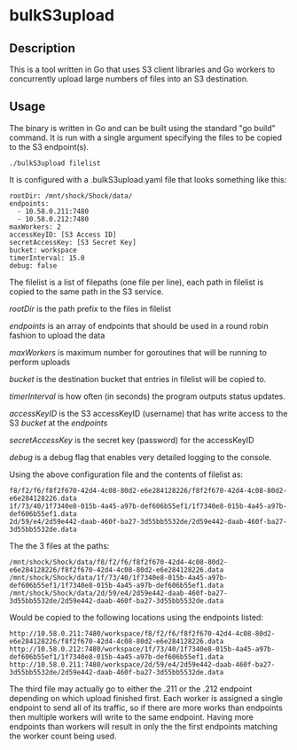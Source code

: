 # bulkS3upload

## Description

This is a tool written in Go that uses S3 client libraries and Go workers to concurrently upload large numbers of files into an S3 destination.

## Usage

The binary is written in Go and can be built using the standard "go build" command. It is run with a single argument specifying the files to be copied to the S3 endpoint(s).
~~~
./bulkS3upload filelist
~~~

It is configured with a .bulkS3upload.yaml file that looks something like this:

~~~
rootDir: /mnt/shock/Shock/data/
endpoints:
  - 10.58.0.211:7480
  - 10.58.0.212:7480
maxWorkers: 2
accessKeyID: [S3 Access ID]
secretAccessKey: [S3 Secret Key]
bucket: workspace
timerInterval: 15.0
debug: false
~~~

The filelist is a list of filepaths (one file per line), each path in filelist is copied to the same path in the S3 service.

*rootDir* is the path prefix to the files in filelist

*endpoints* is an array of endpoints that should be used in a round robin fashion to upload the data

*maxWorkers* is maximum number for goroutines that will be running to perform uploads

*bucket* is the destination bucket that entries in filelist will be copied to.

*timerInterval* is how often (in seconds) the program outputs status updates.

*accessKeyID* is the S3 accessKeyID (username) that has write access to the S3 *bucket* at the *endpoints*

*secretAccessKey* is the secret key (password) for the accessKeyID

*debug* is a debug flag that enables very detailed logging to the console.

Using the above configuration file and the contents of filelist as:
~~~
f8/f2/f6/f8f2f670-42d4-4c08-80d2-e6e284128226/f8f2f670-42d4-4c08-80d2-e6e284128226.data
1f/73/40/1f7340e8-015b-4a45-a97b-def606b55ef1/1f7340e8-015b-4a45-a97b-def606b55ef1.data
2d/59/e4/2d59e442-daab-460f-ba27-3d55bb5532de/2d59e442-daab-460f-ba27-3d55bb5532de.data
~~~

The the 3 files at the paths:
~~~
/mnt/shock/Shock/data/f8/f2/f6/f8f2f670-42d4-4c08-80d2-e6e284128226/f8f2f670-42d4-4c08-80d2-e6e284128226.data
/mnt/shock/Shock/data/1f/73/40/1f7340e8-015b-4a45-a97b-def606b55ef1/1f7340e8-015b-4a45-a97b-def606b55ef1.data
/mnt/shock/Shock/data/2d/59/e4/2d59e442-daab-460f-ba27-3d55bb5532de/2d59e442-daab-460f-ba27-3d55bb5532de.data
~~~

Would be copied to the following locations using the endpoints listed:
~~~
http://10.58.0.211:7480/workspace/f8/f2/f6/f8f2f670-42d4-4c08-80d2-e6e284128226/f8f2f670-42d4-4c08-80d2-e6e284128226.data
http://10.58.0.212:7480/workspace/1f/73/40/1f7340e8-015b-4a45-a97b-def606b55ef1/1f7340e8-015b-4a45-a97b-def606b55ef1.data
http://10.58.0.211:7480/workspace/2d/59/e4/2d59e442-daab-460f-ba27-3d55bb5532de/2d59e442-daab-460f-ba27-3d55bb5532de.data
~~~

The third file may actually go to either the .211 or the .212 endpoint depending on which upload finished first. Each worker is assigned a single endpoint to send all of its traffic, so if there are more works than endpoints then multiple workers will write to the same endpoint. Having more endpoints than workers will result in only the the first endpoints matching the worker count being used.

